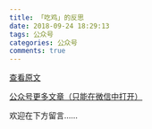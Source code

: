 ```yaml
---
title: 「吃鸡」的反思
date: 2018-09-24 18:29:13
tags: 公众号
categories: 公众号
comments: true
---
```


[查看原文](https://mp.weixin.qq.com/s/f_tdiW1in9wwe5lR9A1Jqw)

[公众号更多文章（只能在微信中打开）](https://mp.weixin.qq.com/mp/profile_ext?action=home&__biz=MzUyMTg5MjA5OA==&scene=123#wechat_redirect)

欢迎在下方留言…… 

<!---more--->